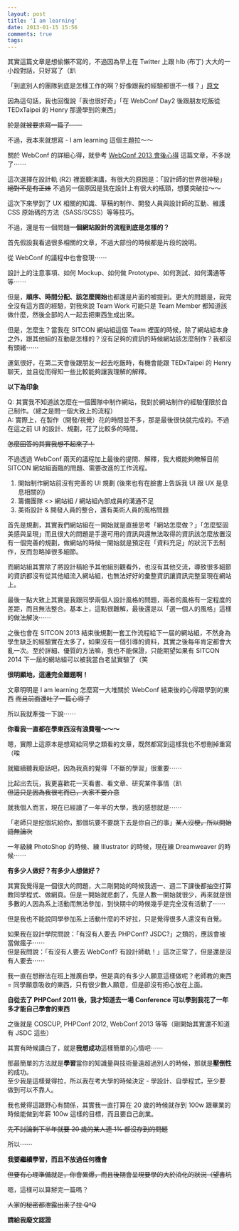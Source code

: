 ```yaml
---
layout: post
title: 'I am learning'
date: 2013-01-15 15:56
comments: true
tags: 
---
```



其實這篇文章是想偷懶不寫的，不過因為早上在 Twitter 上跟 hlb (布丁) 大大的一小段對話，只好寫了（趴

「到底別人的團隊到底是怎樣工作的啊？好像跟我的經驗都很不一樣？」[原文](https://minipai.tumblr.com/day/2013/01/15)

因為這句話，我也回復說「我也很好奇」「在 WebConf Day2 後跟朋友吃飯從 TEDxTaipei 的 Henry 那邊學到的東西」

<del>於是就被要求寫一篇了⋯⋯</del>

不過，我本來就想寫 - I am learning 這個主題拉～～

<!--more-->

關於 WebConf 的詳細心得，就參考 [WebConf 2013 會後心得](https://revo-skill.dev/blog/2013/01/14/webconf-2013/) 這篇文章，不多說了⋯⋯

這次選擇在設計軌 (R2) 裡面聽演講，有很大的原因是：「設計師的世界很神秘」<br />
<del>絕對不是有正妹</del> 不過另一個原因是我在設計上有很大的瓶頸，想要突破拉～～

這次下來學到了 UX 相關的知識、草稿的制作、開發人員與設計師的互動、維護 CSS 原始碼的方法（SASS/SCSS）等等技巧。

不過，還是有一個問題**一個網站設計的流程到底是怎樣的？**

首先假設我看過很多相關的文章，不過大部份的時候都是片段的說明。

從 WebConf 的議程中也會發現⋯⋯

設計上的注意事項、如何 Mockup、如何做 Prototype、如何測試、如何溝通等等⋯⋯

但是，**順序、時間分配、該怎麼開始**也都還是片面的被提到。更大的問題是，我完全沒有這方面的經驗，對我來說 Team Work 可能只是 Team Member 都知道該做什麼，然後全部的人一起去把東西生成出來。

但是，怎麼生？當我在 SITCON 網站組這個 Team 裡面的時候，除了網站組本身之外，跟其他組的互動是怎樣的？沒有足夠的資訊的時候網站該怎麼制作？我都沒有頭緒⋯⋯

運氣很好，在第二天會後跟朋友一起去吃飯時，有機會能跟 TEDxTaipei 的 Henry 聊天，並且從而得知一些比較能夠讓我理解的解釋。

**以下為印象**

Q: 其實我不知道該怎麼在一個團隊中制作網站，我對於網站制作的經驗僅限於自己制作。（總之是問一個大致上的流程）<br />
A: 實際上，在製作（開發/視覺）花的時間並不多，那是最後很快就完成的。不過在這之前 UI 的設計、規劃，花了比較多的時間。

<del>怎麼回答的其實我想不起來了！</del>

不過透過 WebConf 兩天的議程加上最後的提問、解釋，我大概能夠瞭解目前 SITCON 網站組面臨的問題、需要改進的工作流程。

1. 開始制作網站前沒有完善的 UI 規劃 (後來也有在臉書上告訴我 UI 跟 UX 是息息相關的)
2. 籌備團隊 <> 網站組 / 網站組內部成員的溝通不足
3. 美術設計 & 開發人員的整合，還有美術人員的風格問題

首先是規劃，其實我們網站組在一開始就是直接思考「網站怎麼做？」「怎麼堅固美感與呈現」而且很大的問題是手邊可用的資訊與還無法取得的資訊該怎麼放置沒有一個完善的規劃，做網站的時候一開始就是預定在「資料充足」的狀況下去制作，反而忽略掉很多細節。

而網站組其實除了將設計稿給予其他組別觀看外，也沒有其他交流，導致很多細節的資訊都沒有從其他組流入網站組，也無法好好的彙整資訊讓資訊完整呈現在網站上。

最後一點大致上其實是我跟同學兩個人設計風格的問題，兩者的風格有一定程度的差距，而且無法整合。基本上，這點很難解，最後還是以「選一個人的風格」這樣的做法解決⋯⋯

之後也會在 SITCON 2013 結束後規劃一套工作流程給下一屆的網站組，不然身為學生缺乏的經驗實在太多了，如果沒有一個引導的資料，其實之後每年肯定都會大亂一次。至於詳細、優質的方法嘛，我也不能保證，只能期望如果有 SITCON 2014 下一屆的網站組可以被我當白老鼠實驗了（笑

**很明顯地，這邊完全離題啊！**

文章明明是 I am learning 怎麼寫一大堆關於 WebConf 結束後的心得跟學到的東西 <del>而且前面還吐了一篇心得了</del>

所以我就牽強一下說⋯⋯

**你看我一直都在學東西沒有浪費喔～～～**

嗯，實際上這原本是想寫給同學之類看的文章，既然都寫到這樣我也不想刪掉重寫（唉

就繼續聽我廢話吧，因為我真的覺得「不斷的學習」很重要⋯⋯

比起出去玩，我更喜歡花一天看書、看文章、研究某件事情（趴<br />
<del>但這只是因為我很宅而已，大家不要介意</del>

就我個人而言，現在已經讀了一年半的大學，我的感想就是⋯⋯

「老師只是挖個坑給你，那個坑要不要跳下去是你自己的事」<del>某人沒梗，所以開始語無論次</del>

一年級練 PhotoShop 的時候、練 Illustrator 的時候，現在練 Dreamweaver 的時候⋯⋯

**有多少人做好？有多少人想做好？**

其實我覺得是一個很大的問題，大二剛開始的時候我週一、週二下課後都抽空打算教同學程式、做網頁。但是一開始就悲劇了，先是人數一開始就很少，再來就是很多數的人因為系上活動而無法參加，到快期中的時候幾乎是完全沒有活動了⋯⋯

但是我也不能說同學參加系上活動什麼的不好拉，只是覺得很多人還沒有自覺。

如果我在設計學院問說：「有沒有人要去 PHPConf? JSDC?」之類的，應該會被當做瘋子⋯⋯<br />
但是我問說：「有沒有人要去 WebConf? 有設計師軌！」這次正常了，但是還是沒有人要去⋯⋯

我一直在想辦法在班上推廣自學，但是真的有多少人願意這樣做呢？老師教的東西 = 同學願意吸收的東西，只有很少數人願意，但是卻沒有把心放在上面。

**自從去了 PHPConf 2011 後，我才知道去一場 Conference 可以學到我花了一年多才能自己學會的東西**

之後就是 COSCUP, PHPConf 2012, WebConf 2013 等等（剛開始其實還不知道有 JSDC 這些）

其實有時候講白了，就是**我想成功**這樣簡單的心情吧⋯⋯

那最簡單的方法就是**學習**當你的知識量與技術量遠超過別人的時候，那就是**壓倒性**的成功。<br />
至少我是這樣覺得拉，所以我在考大學的時候決定 - 學設計、自學程式，至少要做到可以不靠人。

我也覺得這跟野心有關係，其實我一直打算在 20 歲的時候就存到 100w 跟畢業的時候能做到年薪 100w 這樣的目標，而且要自己創業。

<del>先不討論剩下半年就要 20 歲的某人連 1% 都沒存到的問題</del>

所以⋯⋯

**我要繼續學習，而且不放過任何機會**

<del>但要有心理準備就是，你會累爆，而且後期會呈現要學的大於消化的狀況（望書坑</del>

嗯，這樣可以算掰完一篇嗎？

<del>人家的秘密都泄露出來了拉 Q^Q</del>

**請給我廢文認證**
